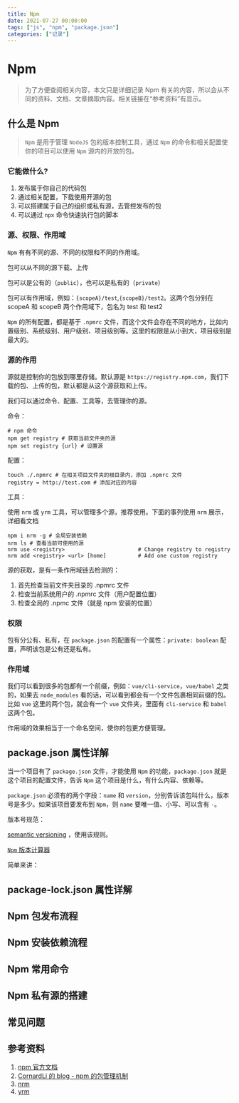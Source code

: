 ```yaml
---
title: Npm
date: 2021-07-27 00:00:00
tags: ["js", "npm", "package.json"]
categories: ["记录"]
---
```


# Npm

> 为了方便查阅相关内容，本文只是详细记录 Npm 有关的内容，所以会从不同的资料、文档、文章摘取内容。相关链接在“参考资料”有显示。

## 什么是 Npm

> `Npm` 是用于管理 `NodeJS` 包的版本控制工具，通过 `Npm` 的命令和相关配置使你的项目可以使用 `Npm` 源内的开放的包。

### 它能做什么?

1. 发布属于你自己的代码包
2. 通过相关配置，下载使用开源的包
3. 可以搭建属于自己的组织或私有源，去管控发布的包
4. 可以通过 `npx` 命令快速执行包的脚本



### 源、权限、作用域

`Npm` 有有不同的源、不同的权限和不同的作用域。

包可以从不同的源下载、上传

包可以是公有的（`public`），也可以是私有的（`private`）

包可以有作用域，例如：`{scopeA}/test`,`{scopeB}/test2`。这两个包分别在 scopeA 和 scopeB 两个作用域下，包名为 test 和 test2

`Npm` 的所有配置，都是基于 `.npmrc` 文件，而这个文件会存在不同的地方，比如内置级别、系统级别、用户级别、项目级别等。这里的权限是从小到大，项目级别是最大的。

### 源的作用

源就是控制你的包放到哪里存储。默认源是 `https://registry.npm.com`，我们下载的包、上传的包，默认都是从这个源获取和上传。

我们可以通过命令、配置、工具等，去管理你的源。

命令：

```shell
# npm 命令
npm get registry # 获取当前文件夹的源
npm set registry {url} # 设置源
```

配置：

```shell
touch ./.npmrc # 在相关项目文件夹的根目录内，添加 .npmrc 文件
registry = http://test.com # 添加对应的内容
```

工具：

使用 `nrm` 或 `yrm` 工具，可以管理多个源，推荐使用。下面的事列使用 `nrm` 展示，详细看文档

```shell
npm i nrm -g # 全局安装依赖
nrm ls # 查看当前可使用的源
nrm use <registry>                       # Change registry to registry
nrm add <registry> <url> [home]          # Add one custom registry
```

源的获取，是有一条作用域链去检测的：

1. 首先检查当前文件夹目录的 .npmrc 文件
2. 检查当前系统用户的 .npmrc 文件（用户配置位置）
3. 检查全局的 .npmc 文件（就是 npm 安装的位置）



### 权限

 包有分公有、私有，在 `package.json` 的配置有一个属性：`private: boolean` 配置，声明该包是公有还是私有。



### 作用域

我们可以看到很多的包都有一个前缀，例如：`vue/cli-service`，`vue/babel` 之类的，如果去 `node_modules` 看的话，可以看到都会有一个文件包裹相同前缀的包。比如 `vue` 这里的两个包，就会有一个 `vue` 文件夹，里面有 `cli-service` 和 `babel` 这两个包。

作用域的效果相当于一个命名空间，使你的包更方便管理。



## package.json 属性详解

当一个项目有了 `package.json` 文件，才能使用 `Npm` 的功能，`package.json` 就是这个项目的配置文件，告诉 `Npm` 这个项目是什么，有什么内容、依赖等。

`package.json` 必须有的两个字段：`name` 和 `version`，分别告诉该包叫什么，版本号是多少。如果该项目要发布到 `Npm`，则 `name` 要唯一值、小写、可以含有 `-`。

版本号规范：

[semantic versioning](https://docs.npmjs.com/about-semantic-versioning) ，使用该规则。

[`Npm` 版本计算器](https://semver.npmjs.com/)

简单来讲：



## package-lock.json 属性详解

## Npm 包发布流程

## Npm 安装依赖流程

## Npm 常用命令

## Npm 私有源的搭建

## 常见问题





## 参考资料

1. [npm 官方文档](https://docs.npmjs.com/)
2. [CornardLi 的 blog - npm 的包管理机制](http://www.conardli.top/blog/article/%E5%89%8D%E7%AB%AF%E5%B7%A5%E7%A8%8B%E5%8C%96/%E5%89%8D%E7%AB%AF%E5%B7%A5%E7%A8%8B%E5%8C%96-%E5%89%96%E6%9E%90npm%E7%9A%84%E5%8C%85%E7%AE%A1%E7%90%86%E6%9C%BA%E5%88%B6%EF%BC%88%E5%AE%8C%E6%95%B4%E7%89%88%EF%BC%89.html#%E5%AF%BC%E8%AF%BB)
3. [nrm](https://www.npmjs.com/package/nrm)
4. [yrm](https://www.npmjs.com/package/yrm)

